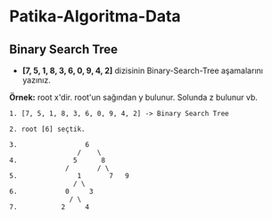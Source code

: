 # Patika-Algoritma-Data

## Binary Search Tree
* **[7, 5, 1, 8, 3, 6, 0, 9, 4, 2]** dizisinin Binary-Search-Tree aşamalarını yazınız.

**Örnek:** root x'dir. root'un sağından y bulunur. Solunda z bulunur vb.

```
1. [7, 5, 1, 8, 3, 6, 0, 9, 4, 2] -> Binary Search Tree

2. root [6] seçtik.

3.	 		       6
			     /    \
4. 			    5	   8
		   	  /       / \
5.		         1       7   9
		        / \
6.		      0	    3
			   / \
7.		   	 2     4
```
